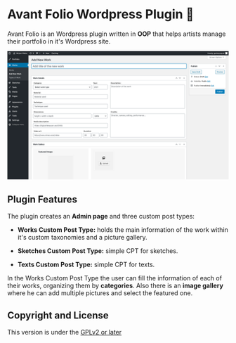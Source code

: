 # Avant Folio Wordpress Plugin 🎨
Avant Folio is an Wordpress plugin written in __OOP__ that helps artists manage their portfolio in it's Wordpress site.

![alt text](https://raw.githubusercontent.com/guisopo/avant-folio-plugin/master/assets/screenshot.png "Plugin screenshot")

## Plugin Features

The plugin creates an __Admin page__ and three custom post types:

+ __Works Custom Post Type:__ holds the main information of the work within it's custom taxonomies and a picture gallery.

+ __Sketches Custom Post Type:__ simple CPT for sketches.

+ __Texts Custom Post Type:__ simple CPT for texts.

In the Works Custom Post Type the user can fill the information of each of their works, organizing them by **categories**. Also there is an **image gallery** where he can add multiple pictures and select the featured one.

## Copyright and License
This version is under the [GPLv2 or later](https://www.gnu.org/licenses/)
